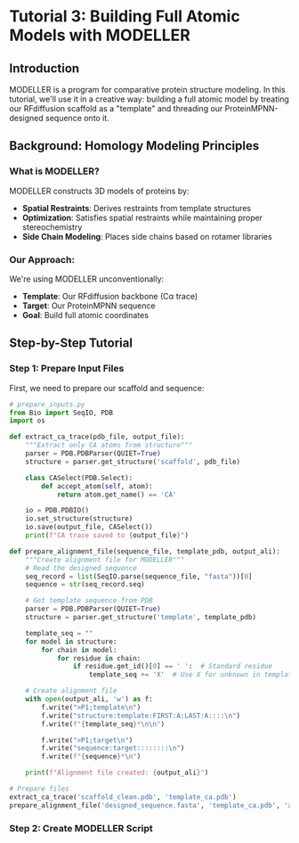 # Tutorial 3: Building Full Atomic Models with MODELLER

## Introduction

MODELLER is a program for comparative protein structure modeling. In this tutorial, we'll use it in
a creative way: building a full atomic model by treating our RFdiffusion scaffold as a "template"
and threading our ProteinMPNN-designed sequence onto it.

## Background: Homology Modeling Principles

### What is MODELLER?

MODELLER constructs 3D models of proteins by:

- **Spatial Restraints**: Derives restraints from template structures
- **Optimization**: Satisfies spatial restraints while maintaining proper stereochemistry
- **Side Chain Modeling**: Places side chains based on rotamer libraries

### Our Approach:

We're using MODELLER unconventionally:

- **Template**: Our RFdiffusion backbone (Cα trace)
- **Target**: Our ProteinMPNN sequence
- **Goal**: Build full atomic coordinates

## Step-by-Step Tutorial

### Step 1: Prepare Input Files

First, we need to prepare our scaffold and sequence:

```python
# prepare_inputs.py
from Bio import SeqIO, PDB
import os

def extract_ca_trace(pdb_file, output_file):
    """Extract only CA atoms from structure"""
    parser = PDB.PDBParser(QUIET=True)
    structure = parser.get_structure('scaffold', pdb_file)

    class CASelect(PDB.Select):
        def accept_atom(self, atom):
            return atom.get_name() == 'CA'

    io = PDB.PDBIO()
    io.set_structure(structure)
    io.save(output_file, CASelect())
    print(f"CA trace saved to {output_file}")

def prepare_alignment_file(sequence_file, template_pdb, output_ali):
    """Create alignment file for MODELLER"""
    # Read the designed sequence
    seq_record = list(SeqIO.parse(sequence_file, "fasta"))[0]
    sequence = str(seq_record.seq)

    # Get template sequence from PDB
    parser = PDB.PDBParser(QUIET=True)
    structure = parser.get_structure('template', template_pdb)

    template_seq = ""
    for model in structure:
        for chain in model:
            for residue in chain:
                if residue.get_id()[0] == ' ':  # Standard residue
                    template_seq += 'X'  # Use X for unknown in template

    # Create alignment file
    with open(output_ali, 'w') as f:
        f.write(">P1;template\n")
        f.write("structure:template:FIRST:A:LAST:A::::\n")
        f.write(f"{template_seq}*\n\n")

        f.write(">P1;target\n")
        f.write("sequence:target::::::::\n")
        f.write(f"{sequence}*\n")

    print(f"Alignment file created: {output_ali}")

# Prepare files
extract_ca_trace('scaffold_clean.pdb', 'template_ca.pdb')
prepare_alignment_file('designed_sequence.fasta', 'template_ca.pdb', 'alignment.ali')
```

### Step 2: Create MODELLER Script

```python

```
